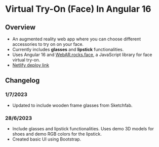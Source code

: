# Virtual Try-On (Face) In Angular 16

## Overview
- An augmented reality web app where you can choose different accessories to try on on your face.
- Currently includes **glasses** and **lipstick** functionalities.
- Uses Angular 16 and [WebAR.rocks.face](https://github.com/WebAR-rocks/WebAR.rocks.face), a JavaScript library for face virtual try-on.
- [Netlify deploy link](https://lmswebarface.netlify.app) 

## Changelog

### 1/7/2023
- Updated to include wooden frame glasses from Sketchfab.

### 28/6/2023
- Include glasses and lipstick functionalities. Uses demo 3D models for shoes and demo RGB colors for the lipstick.
- Created basic UI using Bootstrap.
  
